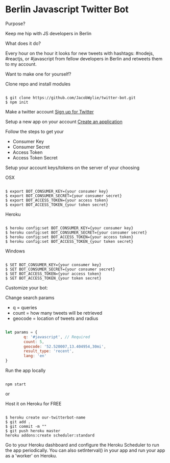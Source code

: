 # Berlin Javascript Twitter Bot

Purpose?

Keep me hip with JS developers in Berlin

What does it do?

Every hour on the hour it looks for new tweets with hashtags: #nodejs, #reactjs, or #javascript from fellow developers in Berlin and retweets them to my account.


Want to make one for yourself?


Clone repo and install modules

```

$ git clone https://github.com/JacobWylie/twitter-bot.git
$ npm init

``` 


Make a twitter account
[Sign up for Twitter](https://twitter.com/signup?lang=en)

Setup a new app on your account
[Create an application](https://apps.twitter.com/app/new)

Follow the steps to get your
- Consumer Key
- Consumer Secret
- Access Token
- Access Token Secret


Setup your account keys/tokens on the server of your choosing

OSX

```

$ export BOT_CONSUMER_KEY={your consumer key}
$ export BOT_CONSUMER_SECRET={your consumer secret}
$ export BOT_ACCESS_TOKEN={your access token}
$ export BOT_ACCESS_TOKEN_{your token secret}

```

Heroku

```

$ heroku config:set BOT_CONSUMER_KEY={your consumer key}
$ heroku config:set BOT_CONSUMER_SECRET={your consumer secret}
$ heroku config:set BOT_ACCESS_TOKEN={your access token}
$ heroku config:set BOT_ACCESS_TOKEN_{your token secret}

```

Windows

```

$ SET BOT_CONSUMER_KEY={your consumer key}
$ SET BOT_CONSUMER_SECRET={your consumer secret}
$ SET BOT_ACCESS_TOKEN={your access token}
$ SET BOT_ACCESS_TOKEN_{your token secret}

```


Customize your bot:

Change search params
- q = queries
- count = how many tweets will be retrieved
- geocode = location of tweets and radius

```javascript

let params = {
    	q: '#javascript', // Required
    	count: 5,
    	geocode: '52.520007,13.404954,30mi',
    	result_type: 'recent',
    	lang: 'en'    
}

```

Run the app locally

```

npm start

```

or 

Host it on Heroku for FREE

```

$ heroku create our-twitterbot-name
$ git add .
$ git commit -m ""
$ git push heroku master
heroku addons:create scheduler:standard

```

Go to your Heroku dashboard and configure the Heroku Scheduler to run the app periodically. You can also setInterval() in your app and run your app as a 'worker' on Heroku.

























